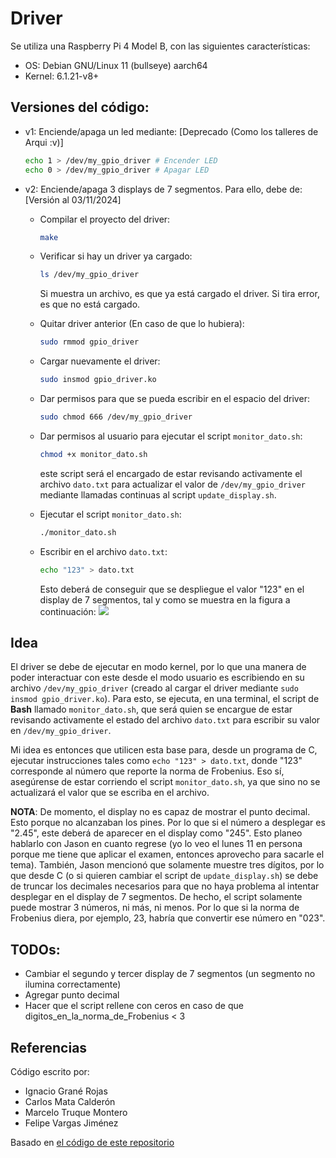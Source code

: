 # Driver
Se utiliza una Raspberry Pi 4 Model B, con las siguientes características:
- OS: Debian GNU/Linux 11 (bullseye) aarch64
- Kernel: 6.1.21-v8+

## Versiones del código:
- v1: Enciende/apaga un led mediante: [Deprecado (Como los talleres de Arqui :v)]
  ```Bash
  echo 1 > /dev/my_gpio_driver # Encender LED 
  echo 0 > /dev/my_gpio_driver # Apagar LED 
  ```

- v2: Enciende/apaga 3 displays de 7 segmentos. Para ello, debe de: [Versión al 03/11/2024]
  - Compilar el proyecto del driver:
    ```Bash
    make
    ```
    
  - Verificar si hay un driver ya cargado:
    ```Bash
    ls /dev/my_gpio_driver
    ```
    Si muestra un archivo, es que ya está cargado el driver. Si tira error, es que no está cargado.
    
  - Quitar driver anterior (En caso de que lo hubiera):
    ```Bash
    sudo rmmod gpio_driver
    ```
  - Cargar nuevamente el driver:
    ```Bash
    sudo insmod gpio_driver.ko
    ```

  - Dar permisos para que se pueda escribir en el espacio del driver:
    ```Bash
    sudo chmod 666 /dev/my_gpio_driver
    ```
    
  - Dar permisos al usuario para ejecutar el script `monitor_dato.sh`:
    ```Bash
    chmod +x monitor_dato.sh
    ```
    este script será el encargado de estar revisando activamente el archivo `dato.txt` para actualizar el valor de `/dev/my_gpio_driver` mediante llamadas continuas al script `update_display.sh`.

  - Ejecutar el script `monitor_dato.sh`:
    ```Bash
    ./monitor_dato.sh
    ```
    
  - Escribir en el archivo `dato.txt`:
    ```Bash
    echo "123" > dato.txt 
    ```
    Esto deberá de conseguir que se despliegue el valor "123" en el display de 7 segmentos, tal y como se muestra en la figura a continuación:
    ![](https://github.com/Carlos12001/oppenmpi_image_processing/blob/driver/driver/Imgs/Display7Segmentos_123.png)
    


## Idea
El driver se debe de ejecutar en modo kernel, por lo que una manera de poder interactuar con este desde el modo usuario es escribiendo en su archivo `/dev/my_gpio_driver` (creado al cargar el driver mediante ```sudo insmod gpio_driver.ko```). Para esto, se ejecuta, en una terminal, el script de **Bash** llamado `monitor_dato.sh`, que será quien se encargue de estar revisando activamente el estado del archivo `dato.txt` para escribir su valor en `/dev/my_gpio_driver`. 

Mi idea es entonces que utilicen esta base para, desde un programa de C, ejecutar instrucciones tales como ```echo "123" > dato.txt```, donde "123" corresponde al número que reporte la norma de Frobenius. Eso sí, asegúrense de estar corriendo el script `monitor_dato.sh`, ya que sino no se actualizará el valor que se escriba en el archivo.

**NOTA**: De momento, el display no es capaz de mostrar el punto decimal. Esto porque no alcanzaban los pines. Por lo que si el número a desplegar es "2.45", este deberá de aparecer en el display como "245". Esto planeo hablarlo con Jason en cuanto regrese (yo lo veo el lunes 11 en persona porque me tiene que aplicar el examen, entonces aprovecho para sacarle el tema). También, Jason mencionó que solamente muestre tres dígitos, por lo que desde C (o si quieren cambiar el script de `update_display.sh`) se debe de truncar los decimales necesarios para que no haya problema al intentar desplegar en el display de 7 segmentos. De hecho, el script solamente puede mostrar 3 números, ni más, ni menos. Por lo que si la norma de Frobenius diera, por ejemplo, 23, habría que convertir ese número en "023".


## TODOs:
- Cambiar el segundo y tercer display de 7 segmentos (un segmento no ilumina correctamente)
- Agregar punto decimal
- Hacer que el script rellene con ceros en caso de que digitos_en_la_norma_de_Frobenius < 3

## Referencias
Código escrito por:
- Ignacio Grané Rojas
- Carlos Mata Calderón
- Marcelo Truque Montero
- Felipe Vargas Jiménez

Basado en [el código de este repositorio](https://github.com/Johannes4Linux/Linux_Driver_Tutorial_legacy/tree/main)
